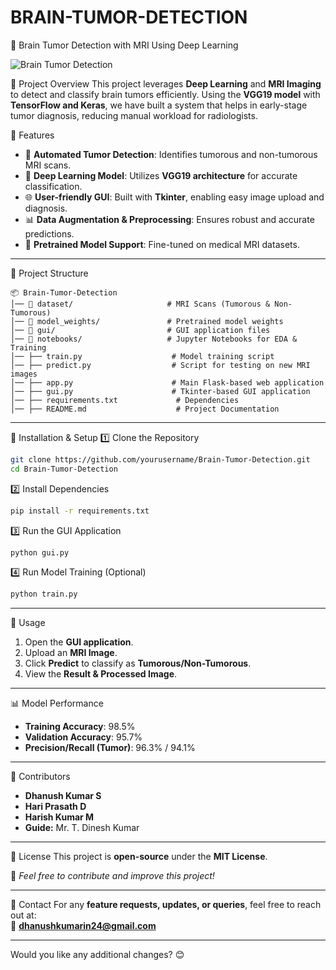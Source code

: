 # BRAIN-TUMOR-DETECTION
🧠 Brain Tumor Detection with MRI Using Deep Learning

![Brain Tumor Detection ](https://upload.wikimedia.org/wikipedia/commons/thumb/9/93/MRI_Head_Side_view.jpg/640px-MRI_Head_Side_view.jpg)

📌 Project Overview
This project leverages **Deep Learning** and **MRI Imaging** to detect and classify brain tumors efficiently. Using the **VGG19 model** with **TensorFlow and Keras**, we have built a system that helps in early-stage tumor diagnosis, reducing manual workload for radiologists.

🚀 Features
- 🏥 **Automated Tumor Detection**: Identifies tumorous and non-tumorous MRI scans.
- 🎯 **Deep Learning Model**: Utilizes **VGG19 architecture** for accurate classification.
- 🌐 **User-friendly GUI**: Built with **Tkinter**, enabling easy image upload and diagnosis.
- 📊 **Data Augmentation & Preprocessing**: Ensures robust and accurate predictions.
- 💾 **Pretrained Model Support**: Fine-tuned on medical MRI datasets.

---

📂 Project Structure
```
📦 Brain-Tumor-Detection
│── 📂 dataset/                     # MRI Scans (Tumorous & Non-Tumorous)
│── 📂 model_weights/               # Pretrained model weights
│── 📂 gui/                         # GUI application files
│── 📂 notebooks/                   # Jupyter Notebooks for EDA & Training
│── ├── train.py                    # Model training script
│── ├── predict.py                  # Script for testing on new MRI images
│── ├── app.py                      # Main Flask-based web application
│── ├── gui.py                      # Tkinter-based GUI application
│── ├── requirements.txt             # Dependencies
│── ├── README.md                    # Project Documentation
```

---

🔧 Installation & Setup
1️⃣ Clone the Repository
```bash
git clone https://github.com/yourusername/Brain-Tumor-Detection.git
cd Brain-Tumor-Detection
```
2️⃣ Install Dependencies
```bash
pip install -r requirements.txt
```
3️⃣ Run the GUI Application
```bash
python gui.py
```
4️⃣ Run Model Training (Optional)
```bash
python train.py
```
---

🎯 Usage
1. Open the **GUI application**.
2. Upload an **MRI Image**.
3. Click **Predict** to classify as **Tumorous/Non-Tumorous**.
4. View the **Result & Processed Image**.

---

📊 Model Performance
- **Training Accuracy**: 98.5%
- **Validation Accuracy**: 95.7%
- **Precision/Recall (Tumor)**: 96.3% / 94.1%

---

🤝 Contributors
- **Dhanush Kumar S**  
- **Hari Prasath D**  
- **Harish Kumar M**  
- **Guide:** Mr. T. Dinesh Kumar

---

📜 License
This project is **open-source** under the **MIT License**.

📢 _Feel free to contribute and improve this project!_

---

📩 Contact
For any **feature requests, updates, or queries**, feel free to reach out at:  
📧 **dhanushkumarin24@gmail.com**

---

Would you like any additional changes? 😊
